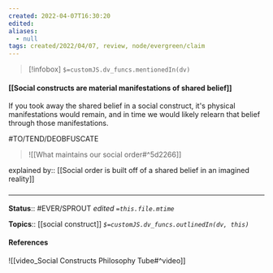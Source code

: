 ```yaml
---
created: 2022-04-07T16:30:20 
edited: 
aliases:
  - null
tags: created/2022/04/07, review, node/evergreen/claim
---
```

> [!infobox]
`$=customJS.dv_funcs.mentionedIn(dv)`

#### [[Social constructs are material manifestations of shared belief]]

If you took away the shared belief in a social construct, it's physical manifestations would remain, and in time we would likely relearn that belief through those manifestations.

#TO/TEND/DEOBFUSCATE 
> ![[What maintains our social order#^5d2266]]

explained by:: [[Social order is built off of a shared belief in an imagined reality]]


### <hr class="footnote"/>

**Status**:: #EVER/SPROUT
*edited `=this.file.mtime`*

**Topics**:: [[social construct]]
*`$=customJS.dv_funcs.outlinedIn(dv, this)`*

#### References
![[video_Social Constructs Philosophy Tube#^video]]